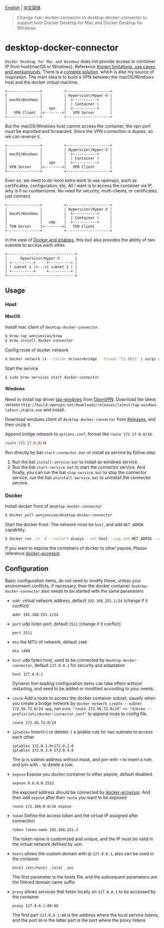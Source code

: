 [English](https://github.com/wenjunxiao/mac-docker-connector/blob/master/README.md) | [中文简体](https://github.com/wenjunxiao/mac-docker-connector/blob/master/README-ZH.md)

> Change mac-docker-connector to desktop-docker-connector to support both Docker Desktop for Mac and Docker Desktop for Windows
# desktop-docker-connector

  `Docker Desktop for Mac and Windows` does not provide access to container IP from host(macOS or Windows). 
  Reference [Known limitations, use cases, and workarounds](https://docs.docker.com/docker-for-mac/networking/#i-cannot-ping-my-containers). 
  There is a [complex solution](https://pjw.io/articles/2018/04/25/access-to-the-container-network-of-docker-for-mac/),
  which is also my source of inspiration. The main idea is to build a VPN between the macOS/Windows host and the docker virtual machine.
```
+---------------+          +--------------------+
|               |          | Hypervisor/Hyper-V |
| macOS/Windows |          |  +-----------+     |
|               |          |  | Container |     |
|               |   vpn    |  +-----------+     |
|   VPN Client  |<-------->|   VPN Server       |
+---------------+          +--------------------+
```
  But the macOS/Windows host cannot access the container, the vpn port must be exported and forwarded.
  Since the VPN connection is duplex, so we can reverse it.
```
+---------------+          +--------------------+
|               |          | Hypervisor/Hyper-V |
| macOS/Windows |          |  +-----------+     |
|               |          |  | Container |     |
|               |   vpn    |  +-----------+     |
| VPN Server    |<-------->|   VPN Client       |
+---------------+          +--------------------+
```
  Even so, we need to do more extra work to use openvpn, such as certificates, configuration, etc.
  All I want is to access the container via IP, why is it so cumbersome. 
  No need for security, multi-clients, or certificates, just connect.
```
+---------------+          +--------------------+
|               |          | Hypervisor/Hyper-V |
| macOS/Windows |          |  +-----------+     |
|               |          |  | Container |     |
|               |   udp    |  +-----------+     |
| TUN Server    |<-------->|   TUN Client       |
+---------------+          +--------------------+
```
  In the view of [Docker and iptables](https://docs.docker.com/network/iptables/), 
  this tool also provides the ability of two subnets to access each other.
```
+-------------------------------+ 
|      Hypervisor/Hyper-V       | 
| +----------+     +----------+ | 
| | subnet 1 |<--->| subnet 2 | |
| +----------+     +----------+ |
+-------------------------------+
```

## Usage

### Host
#### MacOS

  Install mac client of `desktop-docker-connector`.
```bash
$ brew tap wenjunxiao/brew
$ brew install docker-connector
```

  Config route of docker network
```bash
$ docker network ls --filter driver=bridge --format "{{.ID}}" | xargs docker network inspect --format "route {{range .IPAM.Config}}{{.Subnet}}{{end}}" >> "$(brew --prefix)/etc/docker-connector.conf"
```

  Start the service
```bash
$ sudo brew services start docker-connector
```

#### Windows

  Need to install tap driver [tap-windows](http://build.openvpn.net/downloads/releases/) from [OpenVPN](https://community.openvpn.net/openvpn/wiki/ManagingWindowsTAPDrivers).
  Download the latest version `http://build.openvpn.net/downloads/releases/latest/tap-windows-latest-stable.exe` and install.
  
  Download windows client of `desktop-docker-connector` from [Releases](https://github.com/wenjunxiao/desktop-docker-connector/releases), and then unzip it.

  Append bridge network to `options.conf`, format like `route 172.17.0.0/16`.
```conf
route 172.17.0.0/16
```
  Run directly by bat `start-connector.bat` or install as service by follow step:
  1. Run the bat `install-service.bat` to install as windows service.
  2. Run the bat `start-service.bat` to start the connector service.
  And finally, you can  run the bat `stop-service.bat` to stop the connector service, 
  run the bat `uninstall-service.bat` to uninstall the connector service.
  
### Docker

  Install docker front of `desktop-docker-connector`
```bash
$ docker pull wenjunxiao/desktop-docker-connector
```

  Start the docker front. The network must be `host`, and add `NET_ADMIN` capability.

```bash
$ docker run -it -d --restart always --net host --cap-add NET_ADMIN --name desktop-connector wenjunxiao/desktop-docker-connector
```

  If you want to expose the containers of docker to other pepole, Please reference [docker-accessor](./accessor)

## Configuration

  Basic configuration items, do not need to modify these, unless your environment conflicts,
  if necessary, then the docker container `desktop-docker-connector` also needs to be started with the same parameters
* `addr` virtual network address, default `192.168.251.1/24` (change if it conflict)
  ```
  addr 192.168.251.1/24
  ```
* `port` udp listen port, default `2511` (change if it conflict)
  ```
  port 2511
  ```
* `mtu` the MTU of network, default `1400`
  ```
  mtu 1400
  ```
* `host` udp listen host, used to be connected by `desktop-docker-connector`, default `127.0.0.1` for security and adaptation
  ```
  host 127.0.0.1
  ```

  Dynamic hot-loading configuration items can take effect without restarting,
  and need to be added or modified according to your needs.
* `route` Add a route to access the docker container subnet, usually when you create a bridge network by `docker network create --subnet 172.56.72.0/24 app`, run `echo "route 172.56.72.0/24" >> "$(brew --prefix)/etc/docker-connector.conf"` to append route to config file.
  ```
  route 172.56.72.0/24
  ```
* `iptables` Insert(`+`) or delete(`-`) a iptable rule for two subnets to access each other.
  ```
  iptables 172.0.1.0+172.0.2.0
  iptables 172.0.3.0-172.0.4.0
  ```
  The ip is subnet address without mask, and join with `+` to insert a rule, and join with `-` to delete a rule.
* `expose` Expose you docker container to other pepole, default disabled.
  ```
  expose 0.0.0.0:2512
  ```
  the exposed address should be connected by [docker-accessor](./accessor).
  And then add `expose` after then `route` you want to be exposed
  ```
  route 172.100.0.0/16 expose
  ```
* `token` Define the access token and the virtual IP assigned after connection
  ```
  token token-name 192.168.251.3
  ```
  The token name is customized and unique, and the IP must be valid in the virtual network
  defined by `addr`  
* `hosts` allows the custom domain with ip `127.0.0.1`, also can be used in the container
   ````
   hosts /etc/hosts .local .inc
   ````
   The first parameter is the hosts file, and the subsequent parameters are the filtered domain name suffix
* `proxy` allows services that listen locally on `127.0.0.1` to be accessed by the container
   ````
   proxy 127.0.0.1:80:80
   ````
   The first part `127.0.0.1:80` is the address where the local service listens, and the port `80` in the latter part is the port where the proxy listens